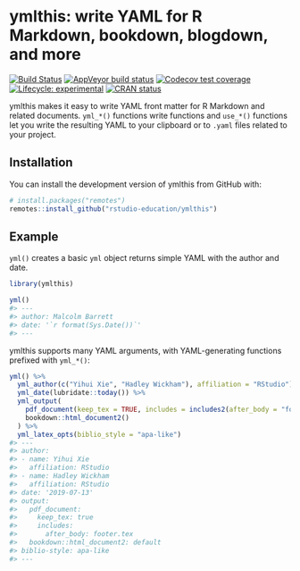 
<!-- README.md is generated from README.Rmd. Please edit that file -->

# ymlthis: write YAML for R Markdown, bookdown, blogdown, and more

<!-- badges: start -->

[![Build
Status](https://travis-ci.org/malcolmbarrett/ymlthis.svg?branch=master)](https://travis-ci.org/malcolmbarrett/ymlthis)
[![AppVeyor build
status](https://ci.appveyor.com/api/projects/status/github/malcolmbarrett/ymlthis?branch=master&svg=true)](https://ci.appveyor.com/project/malcolmbarrett/ymlthis)
[![Codecov test
coverage](https://codecov.io/gh/malcolmbarrett/ymlthis/branch/master/graph/badge.svg)](https://codecov.io/gh/malcolmbarrett/ymlthis?branch=master)
[![Lifecycle:
experimental](https://img.shields.io/badge/lifecycle-experimental-orange.svg)](https://www.tidyverse.org/lifecycle/#experimental)
[![CRAN
status](https://www.r-pkg.org/badges/version/ymlthis)](https://cran.r-project.org/package=ymlthis)
<!-- badges: end -->

ymlthis makes it easy to write YAML front matter for R Markdown and
related documents. `yml_*()` functions write functions and `use_*()`
functions let you write the resulting YAML to your clipboard or to
`.yaml` files related to your project.

## Installation

You can install the development version of ymlthis from GitHub with:

``` r
# install.packages("remotes")
remotes::install_github("rstudio-education/ymlthis")
```

## Example

`yml()` creates a basic `yml` object returns simple YAML with the author
and date.

``` r
library(ymlthis)

yml()
#> ---
#> author: Malcolm Barrett
#> date: '`r format(Sys.Date())`'
#> ---
```

ymlthis supports many YAML arguments, with YAML-generating functions
prefixed with `yml_*()`:

``` r
yml() %>% 
  yml_author(c("Yihui Xie", "Hadley Wickham"), affiliation = "RStudio") %>% 
  yml_date(lubridate::today()) %>% 
  yml_output(
    pdf_document(keep_tex = TRUE, includes = includes2(after_body = "footer.tex")), 
    bookdown::html_document2()
  ) %>% 
  yml_latex_opts(biblio_style = "apa-like")
#> ---
#> author:
#> - name: Yihui Xie
#>   affiliation: RStudio
#> - name: Hadley Wickham
#>   affiliation: RStudio
#> date: '2019-07-13'
#> output:
#>   pdf_document:
#>     keep_tex: true
#>     includes:
#>       after_body: footer.tex
#>   bookdown::html_document2: default
#> biblio-style: apa-like
#> ---
```
